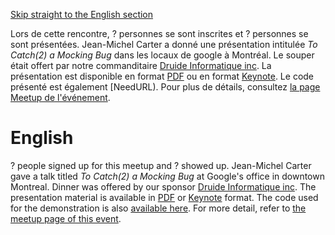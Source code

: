 [Skip straight to the English section](#english)

Lors de cette rencontre, ? personnes se sont inscrites et ? personnes se sont présentées. Jean-Michel Carter a donné une présentation intitulée *To Catch(2) a Mocking Bug* dans les locaux de google à Montréal. Le souper était offert par notre commanditaire [Druide Informatique inc](https://www.druide.com). La présentation est disponible en format [PDF](NeedURL) ou en format [Keynote](NeedURL). Le code présenté est également [NeedURL). Pour plus de détails, consultez [la page Meetup de l'événement](https://www.meetup.com/CppMtl/events/250602251/).

# English
? people signed up for this meetup and ? showed up. Jean-Michel Carter gave a talk titled *To Catch(2) a Mocking Bug* at Google's office in downtown Montreal. Dinner was offered by our sponsor [Druide Informatique inc](https://www.druide.com). The presentation material is available in [PDF](NeedURL) or [Keynote](NeedURL) format. The code used for the demonstration is also [available here](NeedURL). For more detail, refer to [the meetup page of this event](https://www.meetup.com/CppMtl/events/250602251/).


